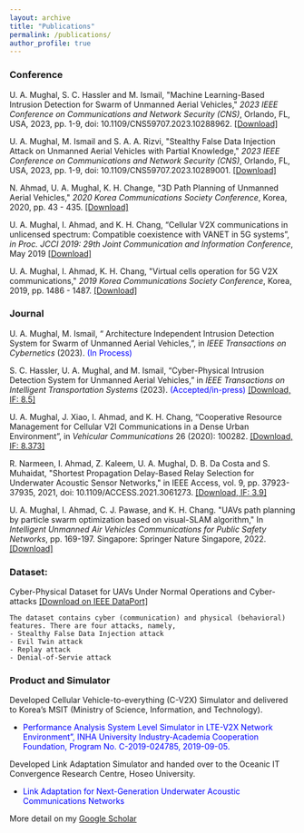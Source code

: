 ```yaml
---
layout: archive
title: "Publications"
permalink: /publications/
author_profile: true
---
```




### Conference

U. A. Mughal, S. C. Hassler and M. Ismail, "Machine Learning-Based Intrusion Detection for Swarm of Unmanned Aerial Vehicles," *2023 IEEE Conference on Communications and Network Security (CNS)*, Orlando, FL, USA, 2023, pp. 1-9, doi: 10.1109/CNS59707.2023.10288962. <span style="color: blue;">[[Download]](/files/ML.pdf)<span>


U. A. Mughal, M. Ismail and S. A. A. Rizvi, "Stealthy False Data Injection Attack on Unmanned Aerial Vehicles with Partial Knowledge," *2023 IEEE Conference on Communications and Network Security (CNS)*, Orlando, FL, USA, 2023, pp. 1-9, doi: 10.1109/CNS59707.2023.10289001. [[Download]](/files/FDI.pdf)

N. Ahmad, U. A. Mughal, K. H. Change, "3D Path Planning of Unmanned Aerial Vehicles," *2020 Korea Communications Society Conference*, Korea, 2020, pp. 43 - 435. [[Download]](/files/3D-PathPlanning.pdf)

U. A. Mughal, I. Ahmad, and K. H. Chang, “Cellular V2X communications in unlicensed spectrum: Compatible coexistence with VANET in 5G systems”, *in Proc. JCCI 2019: 29th Joint Communication and Information Conference*, May 2019 [[Download]](/files/JCCI.pdf)

U. A. Mughal, I. Ahmad, K. H. Chang, "Virtual cells operation for 5G V2X communications," *2019 Korea Communications Society Conference*, Korea, 2019, pp. 1486 - 1487. [[Download]](/files/5G-V2X.pdf)

<span style="color: blue;"> <span>

### Journal

U. A. Mughal, M. Ismail, “ Architecture Independent Intrusion Detection System for Swarm of Unmanned Aerial Vehicles,”, in *IEEE Transactions on Cybernetics* (2023). <span style="color: blue;">(In Process) <span>

S. C. Hassler, U. A. Mughal, and M. Ismail, “Cyber-Physical Intrusion Detection System for Unmanned Aerial Vehicles,” in *IEEE Transactions on Intelligent Transportation Systems* (2023). <span style="color: blue;">(Accepted/in-press)<span> [[Download, IF:  8.5]](/files/IEEE_T_ITS.pdf)


U. A. Mughal, J. Xiao, I. Ahmad, and K. H. Chang, “Cooperative Resource Management for Cellular V2I Communications in a Dense Urban Environment”, in *Vehicular Communications* 26 (2020): 100282. [[Download, IF: 8.373]](/files/V2I.pdf) 

R. Narmeen, I. Ahmad, Z. Kaleem, U. A. Mughal, D. B. Da Costa and S. Muhaidat, "Shortest Propagation Delay-Based Relay Selection for Underwater Acoustic Sensor Networks," in IEEE Access, vol. 9, pp. 37923-37935, 2021, doi: 10.1109/ACCESS.2021.3061273. [[Download, IF: 3.9]](/files/underwater.pdf) 

U. A. Mughal, I. Ahmad, C. J. Pawase, and K. H. Chang. "UAVs path planning by particle swarm optimization based on visual-SLAM algorithm," In *Intelligent Unmanned Air Vehicles Communications for Public Safety Networks*, pp. 169-197. Singapore: Springer Nature Singapore, 2022. [[Download]](https://link.springer.com/chapter/10.1007/978-981-19-1292-4_8)


### Dataset: 

Cyber-Physical Dataset for UAVs Under Normal Operations and Cyber-attacks 
[[Download on IEEE DataPort]](https://ieee-dataport.org/documents/cyber-physical-dataset-uavs-under-normal-operations-and-cyber-attacks)

    The dataset contains cyber (communication) and physical (behavioral) features. There are four attacks, namely, 
    - Stealthy False Data Injection attack
    - Evil Twin attack
    - Replay attack
    - Denial-of-Servie attack

### Product and Simulator

Developed Cellular Vehicle-to-everything (C-V2X) Simulator and delivered to Korea’s MSIT (Ministry of Science, Information, and Technology).

- <span style="color: blue;"> Performance Analysis System Level Simulator in LTE-V2X Network Environment”, INHA University Industry-Academia Cooperation Foundation, Program No. C-2019-024785, 2019-09-05. <span>

Developed Link Adaptation Simulator and handed over to the Oceanic IT Convergence Research Centre, Hoseo University.

- <span style="color: blue;"> Link Adaptation for Next-Generation Underwater Acoustic Communications Networks</span>



More detail on my [Google Scholar](https://scholar.google.com/citations?hl=en&user=yIQfpKIAAAAJ&view_op=list_works&sortby=pubdate)
